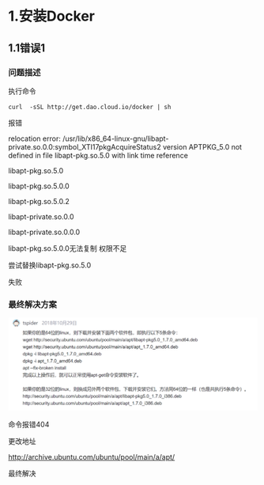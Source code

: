 # 1.安装Docker

## 1.1错误1

### 问题描述

执行命令

```ubuntu
curl  -sSL http://get.dao.cloud.io/docker | sh
```

报错

relocation error: /usr/lib/x86_64-linux-gnu/libapt-private.so.0.0:symbol_XTI17pkgAcquireStatus2 version APTPKG_5.0 not defined in file libapt-pkg.so.5.0 with link time reference

libapt-pkg.so.5.0

libapt-pkg.so.5.0.0

libapt-pkg.so.5.0.2

libapt-private.so.0.0

libapt-private.so.0.0.0



libapt-pkg.so.5.0.0无法复制 权限不足



尝试替换libapt-pkg.so.5.0

失败

### 最终解决方案

![2021062801](..\images\202106\2021062801.png)

命令报错404

更改地址

http://archive.ubuntu.com/ubuntu/pool/main/a/apt/

最终解决